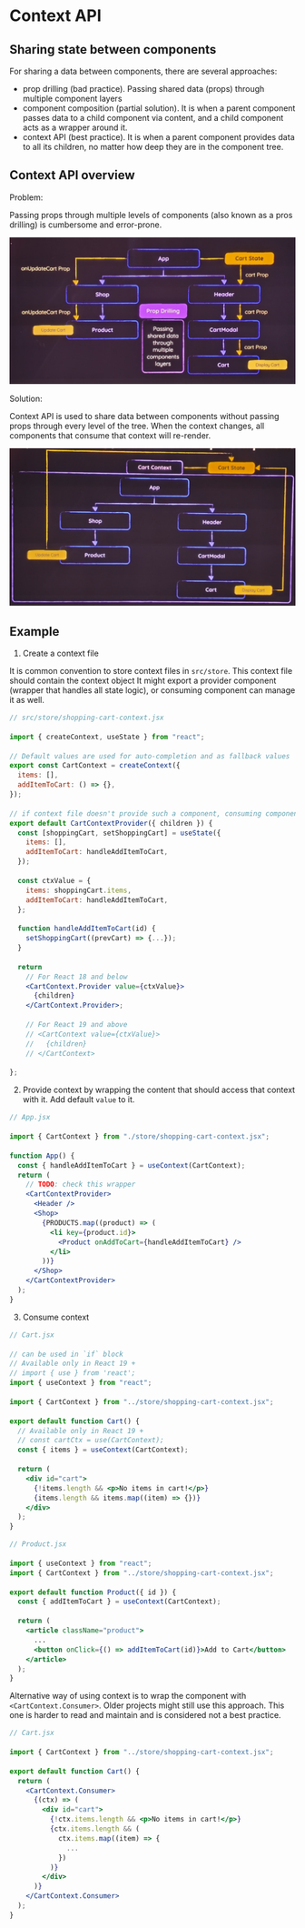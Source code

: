 # Context API

## Sharing state between components

For sharing a data between components, there are several approaches:

- prop drilling (bad practice). Passing shared data (props) through multiple component layers
- component composition (partial solution). It is when a parent component passes data to a child component via content, and a child component acts as a wrapper around it.
- context API (best practice). It is when a parent component provides data to all its children, no matter how deep they are in the component tree.

## Context API overview

Problem:

Passing props through multiple levels of components (also known as a pros drilling) is cumbersome and error-prone.

![alt text](React-state-useContext-prop-drill.png)

Solution:

Context API is used to share data between components without passing props through every level of the tree. When the context changes, all components that consume that context will re-render.

![alt text](React-state-useContext-context.png)

## Example

1. Create a context file

It is common convention to store context files in `src/store`.
This context file should contain the context object
It might export a provider component (wrapper that handles all state logic), or consuming component can manage it as well.

```jsx
// src/store/shopping-cart-context.jsx

import { createContext, useState } from "react";

// Default values are used for auto-completion and as fallback values
export const CartContext = createContext({
  items: [],
  addItemToCart: () => {},
});

// if context file doesn't provide such a component, consuming component should manage it
export default CartContextProvider({ children }) {
  const [shoppingCart, setShoppingCart] = useState({
    items: [],
    addItemToCart: handleAddItemToCart,
  });

  const ctxValue = {
    items: shoppingCart.items,
    addItemToCart: handleAddItemToCart,
  };

  function handleAddItemToCart(id) {
    setShoppingCart((prevCart) => {...});
  }

  return
    // For React 18 and below
    <CartContext.Provider value={ctxValue}>
      {children}
    </CartContext.Provider>;

    // For React 19 and above
    // <CartContext value={ctxValue}>
    //   {children}
    // </CartContext>

};
```

2. Provide context by wrapping the content that should access that context with it. Add default `value` to it.

```jsx
// App.jsx

import { CartContext } from "./store/shopping-cart-context.jsx";

function App() {
  const { handleAddItemToCart } = useContext(CartContext);
  return (
    // TODO: check this wrapper
    <CartContextProvider>
      <Header />
      <Shop>
        {PRODUCTS.map((product) => (
          <li key={product.id}>
            <Product onAddToCart={handleAddItemToCart} />
          </li>
        ))}
      </Shop>
    </CartContextProvider>
  );
}
```

3. Consume context

```jsx
// Cart.jsx

// can be used in `if` block
// Available only in React 19 +
// import { use } from 'react';
import { useContext } from "react";

import { CartContext } from "../store/shopping-cart-context.jsx";

export default function Cart() {
  // Available only in React 19 +
  // const cartCtx = use(CartContext);
  const { items } = useContext(CartContext);

  return (
    <div id="cart">
      {!items.length && <p>No items in cart!</p>}
      {items.length && items.map((item) => {})}
    </div>
  );
}
```

```jsx
// Product.jsx

import { useContext } from "react";
import { CartContext } from "../store/shopping-cart-context.jsx";

export default function Product({ id }) {
  const { addItemToCart } = useContext(CartContext);

  return (
    <article className="product">
      ...
      <button onClick={() => addItemToCart(id)}>Add to Cart</button>
    </article>
  );
}
```

Alternative way of using context is to wrap the component with `<CartContext.Consumer>`. Older projects might still use this approach. This one is harder to read and maintain and is considered not a best practice.

```jsx
// Cart.jsx

import { CartContext } from "../store/shopping-cart-context.jsx";

export default function Cart() {
  return (
    <CartContext.Consumer>
      {(ctx) => (
        <div id="cart">
          {!ctx.items.length && <p>No items in cart!</p>}
          {ctx.items.length && (
            ctx.items.map((item) => {
              ...
            })
          )}
        </div>
      )}
    </CartContext.Consumer>
  );
}
```
